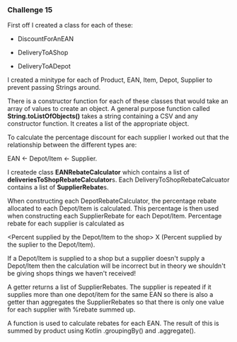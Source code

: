 ### Challenge 15

First off I created a class for each of these:

* DiscountForAnEAN

* DeliveryToAShop

* DeliveryToADepot

I created a minitype for each of Product, EAN, Item, Depot, Supplier to prevent passing Strings around.

There is a constructor function for each of these classes that would take an array of values to create an object.
A general purpose function called **String.toListOfObjects()** takes a string containing a CSV and any constructor function. It creates a list of the appropriate object. 

To calculate the percentage discount for each supplier I worked out that the relationship between the different types are:

EAN <- Depot/Item <- Supplier.

I createde class **EANRebateCalculator** which contains a list of **deliveriesToShopRebateCalculator**s. Each DeliveryToShopRebateCalcuator contains a list of **SupplierRebate**s. 

When constructing each DepotRebateCalculator, the percentage rebate allocated to each Depot/Item is calculated. This percentage is then used when constructing each SupplierRebate for each Depot/Item. Percentage rebate for each supplier is calculated as

 <Percent supplied by the Depot/Item to the shop> X (Percent supplied by the suplier to the Depot/Item). 

If a Depot/Item is supplied to a shop but a supplier doesn't supply a Depot/Item then the calculation will be incorrect but in theory we shouldn't be giving shops things we haven't received!
 
A getter returns a list of SupplierRebates. The supplier is repeated if it supplies more than one depot/item for the same EAN so there is also a getter than aggregates the SupplierRebates so that there is only one value for each supplier with %rebate summed up.  

A function is used to calculate rebates for each EAN. The result of this is summed by product using Kotlin .groupingBy() and .aggregate().
